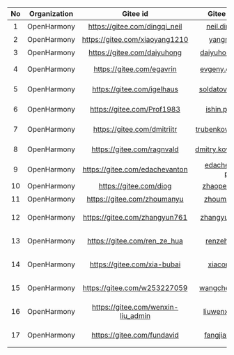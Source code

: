 |No|Organization|Gitee id|Gitee associated email|Role|
|:----: |:----: |:----: |:----: |:----: |
|1|OpenHarmony|https://gitee.com/dingqi_neil|neil.dingqi@huawei.com|社区QA|
|2|OpenHarmony|https://gitee.com/xiaoyang1210|yangna3@huawei.com|社区运营|
|3|OpenHarmony|https://gitee.com/daiyuhong|daiyuhong.dai@huawei.com|社区运营|
|4|OpenHarmony|https://gitee.com/egavrin|evgeny.gavrin@huawei.com|ARKCompiler Maintainer|
|5|OpenHarmony|https://gitee.com/igelhaus|soldatov.anton@huawei.com|ARKCompiler Maintainer|
|6|OpenHarmony|https://gitee.com/Prof1983|ishin.pavel@huawei.com|ARKCompiler Maintainer|
|7|OpenHarmony|https://gitee.com/dmitriitr|trubenkov.dmitrii@huawei.com|ARKCompiler Maintainer|
|8|OpenHarmony|https://gitee.com/ragnvald|dmitry.kovalenko@huawei.com|ARKCompiler Maintainer|
|9|OpenHarmony|https://gitee.com/edachevanton|edachev.anton@huawei-partners.com|ARKCompiler Maintainer|
|10|OpenHarmony|https://gitee.com/diog|zhaopeng22@huawei.com|版本发布SIG|
|11|OpenHarmony|https://gitee.com/zhoumanyu|zhoumanyu@huawei.com|IT系统操作员|
|12|OpenHarmony|https://gitee.com/zhangyun761|zhangyun761@huawei.com|社区安全委员会|
|13|OpenHarmony|https://gitee.com/ren_ze_hua|renzehua3@huawei.com|安全问题管理员|
|14|OpenHarmony|https://gitee.com/xia-bubai|xiacong4@huawei.com|安全问题管理员|
|15|OpenHarmony|https://gitee.com/w253227059|wangchen240@huawei.com|安全问题管理员|
|16|OpenHarmony|https://gitee.com/wenxin-liu_admin|liuwenxin11@huawei.com|安全问题管理员|
|17|OpenHarmony|https://gitee.com/fundavid|fangjiawei8@huawei.com|安全问题管理员|
